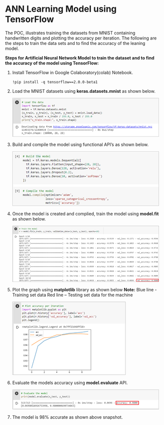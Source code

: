 
# ANN Learning Model using TensorFlow

The POC, illustrates training the datasets from MNIST containing handwritten digits and plotting the accuracy per iteration. The following are the steps to train the data sets and to find the accuracy of the leaning model.

**Steps for Artificial Neural Network Model to train the dataset and to find the accuracy of the model using TensorFlow:**

1.	Install TensorFlow in Google Colaboratory(colab) Notebook.

        !pip install -q tensorflow==2.0.0-beta1

2.	Load the MNIST datasets using **keras.datasets.mnist** as shown below.

	![Alt text](https://github.com/Protontech-1803/Machine_Learning/blob/master/TensorFlow/TensorFlow_PNG/LoadData.png)
 
3.	Build and compile the model using functional API’s as shown below.

	![Alt text](https://github.com/Protontech-1803/Machine_Learning/blob/master/TensorFlow/TensorFlow_PNG/Build_Compile_Model.png)
 
4.	Once the model is created and complied, train the model using **model.fit** as shown below.

	![Alt text](https://github.com/Protontech-1803/Machine_Learning/blob/master/TensorFlow/TensorFlow_PNG/Train_Model.png)
 
5.	Plot the graph using **matplotlib** library as shown below
	**Note:** Blue line - Training set data
	Red line – Testing set data for the machine
	
	![Alt text](https://github.com/Protontech-1803/Machine_Learning/blob/master/TensorFlow/TensorFlow_PNG/Accuracy_Graph.png)

 
6.	Evaluate the models accuracy using **model.evaluate** API.

	![Alt text](https://github.com/Protontech-1803/Machine_Learning/blob/master/TensorFlow/TensorFlow_PNG/Evaluate_Model.png)
 
7.	The model is 98% accurate as shown above snapshot.




